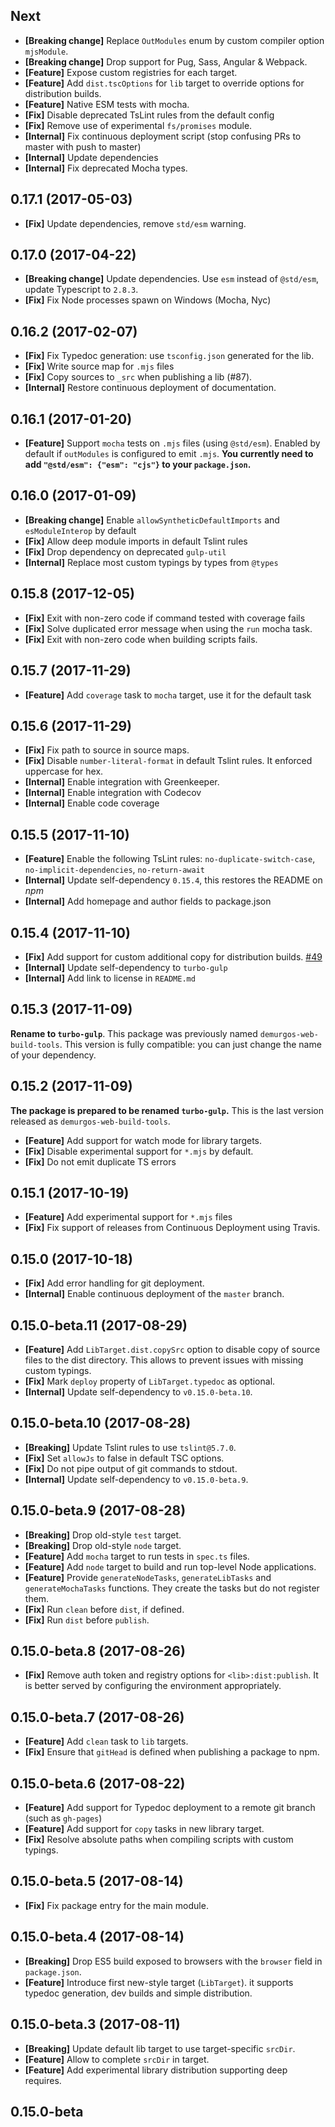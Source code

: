## Next

- **[Breaking change]** Replace `OutModules` enum by custom compiler option `mjsModule`.
- **[Breaking change]** Drop support for Pug, Sass, Angular & Webpack.
- **[Feature]** Expose custom registries for each target.
- **[Feature]** Add `dist.tscOptions` for `lib` target to override options for
  distribution builds.
- **[Feature]** Native ESM tests with mocha.
- **[Fix]** Disable deprecated TsLint rules from the default config
- **[Fix]** Remove use of experimental `fs/promises` module.
- **[Internal]** Fix continuous deployment script (stop confusing PRs to master
  with push to master)
- **[Internal]** Update dependencies
- **[Internal]** Fix deprecated Mocha types.

## 0.17.1 (2017-05-03)

- **[Fix]** Update dependencies, remove `std/esm` warning.

## 0.17.0 (2017-04-22)

- **[Breaking change]** Update dependencies. Use `esm` instead of `@std/esm`, update Typescript to `2.8.3`.
- **[Fix]** Fix Node processes spawn on Windows (Mocha, Nyc)

## 0.16.2 (2017-02-07)

- **[Fix]** Fix Typedoc generation: use `tsconfig.json` generated for the lib.
- **[Fix]** Write source map for `.mjs` files
- **[Fix]** Copy sources to `_src` when publishing a lib (#87).
- **[Internal]** Restore continuous deployment of documentation.

## 0.16.1 (2017-01-20)

- **[Feature]** Support `mocha` tests on `.mjs` files (using `@std/esm`). Enabled by default
  if `outModules` is configured to emit `.mjs`. **You currently need to add
  `"@std/esm": {"esm": "cjs"}` to your `package.json`.**

## 0.16.0 (2017-01-09)

- **[Breaking change]** Enable `allowSyntheticDefaultImports` and `esModuleInterop` by default
- **[Fix]** Allow deep module imports in default Tslint rules
- **[Fix]** Drop dependency on deprecated `gulp-util`
- **[Internal]** Replace most custom typings by types from `@types`

## 0.15.8 (2017-12-05)

- **[Fix]** Exit with non-zero code if command tested with coverage fails
- **[Fix]** Solve duplicated error message when using the `run` mocha task.
- **[Fix]** Exit with non-zero code when building scripts fails.

## 0.15.7 (2017-11-29)

- **[Feature]** Add `coverage` task to `mocha` target, use it for the default task

## 0.15.6 (2017-11-29)

- **[Fix]** Fix path to source in source maps.
- **[Fix]** Disable `number-literal-format` in default Tslint rules. It enforced uppercase for hex.
- **[Internal]** Enable integration with Greenkeeper.
- **[Internal]** Enable integration with Codecov
- **[Internal]** Enable code coverage

## 0.15.5 (2017-11-10)

- **[Feature]** Enable the following TsLint rules: `no-duplicate-switch-case`, `no-implicit-dependencies`,
  `no-return-await`
- **[Internal]** Update self-dependency `0.15.4`, this restores the README on _npm_
- **[Internal]** Add homepage and author fields to package.json

## 0.15.4 (2017-11-10)

- **[Fix]** Add support for custom additional copy for distribution builds. [#49](https://github.com/demurgos/turbo-gulp/issues/49)
- **[Internal]** Update self-dependency to `turbo-gulp`
- **[Internal]** Add link to license in `README.md`

## 0.15.3 (2017-11-09)

**Rename to `turbo-gulp`**. This package was previously named `demurgos-web-build-tools`.
This version is fully compatible: you can just change the name of your dependency.

## 0.15.2 (2017-11-09)

**The package is prepared to be renamed `turbo-gulp`.**
This is the last version released as `demurgos-web-build-tools`.

- **[Feature]** Add support for watch mode for library targets.
- **[Fix]** Disable experimental support for `*.mjs` by default.
- **[Fix]** Do not emit duplicate TS errors

## 0.15.1 (2017-10-19)

- **[Feature]** Add experimental support for `*.mjs` files
- **[Fix]** Fix support of releases from Continuous Deployment using Travis.

## 0.15.0 (2017-10-18)

- **[Fix]** Add error handling for git deployment.
- **[Internal]** Enable continuous deployment of the `master` branch.

## 0.15.0-beta.11 (2017-08-29)

- **[Feature]** Add `LibTarget.dist.copySrc` option to disable copy of source files to the dist directory.
  This allows to prevent issues with missing custom typings.
- **[Fix]** Mark `deploy` property of `LibTarget.typedoc` as optional.
- **[Internal]** Update self-dependency to `v0.15.0-beta.10`.

## 0.15.0-beta.10 (2017-08-28)

- **[Breaking]** Update Tslint rules to use `tslint@5.7.0`.
- **[Fix]** Set `allowJs` to false in default TSC options.
- **[Fix]** Do not pipe output of git commands to stdout.
- **[Internal]** Update self-dependency to `v0.15.0-beta.9`.

## 0.15.0-beta.9 (2017-08-28)

- **[Breaking]** Drop old-style `test` target.
- **[Breaking]** Drop old-style `node` target.
- **[Feature]** Add `mocha` target to run tests in `spec.ts` files.
- **[Feature]** Add `node` target to build and run top-level Node applications.
- **[Feature]** Provide `generateNodeTasks`, `generateLibTasks` and `generateMochaTasks` functions.
  They create the tasks but do not register them. 
- **[Fix]** Run `clean` before `dist`, if defined.
- **[Fix]** Run `dist` before `publish`.

## 0.15.0-beta.8 (2017-08-26)

- **[Fix]** Remove auth token and registry options for `<lib>:dist:publish`. It is better served
  by configuring the environment appropriately.

## 0.15.0-beta.7 (2017-08-26)

- **[Feature]** Add `clean` task to `lib` targets.
- **[Fix]** Ensure that `gitHead` is defined when publishing a package to npm.

## 0.15.0-beta.6 (2017-08-22)

- **[Feature]** Add support for Typedoc deployment to a remote git branch (such as `gh-pages`)
- **[Feature]** Add support for `copy` tasks in new library target.
- **[Fix]** Resolve absolute paths when compiling scripts with custom typings.

## 0.15.0-beta.5 (2017-08-14)

- **[Fix]** Fix package entry for the main module.

## 0.15.0-beta.4 (2017-08-14)

- **[Breaking]** Drop ES5 build exposed to browsers with the `browser` field in `package.json`.
- **[Feature]** Introduce first new-style target (`LibTarget`). it supports typedoc generation, dev builds and
  simple distribution.

## 0.15.0-beta.3 (2017-08-11)

- **[Breaking]** Update default lib target to use target-specific `srcDir`.
- **[Feature]** Allow to complete `srcDir` in target.
- **[Feature]** Add experimental library distribution supporting deep requires.

## 0.15.0-beta
